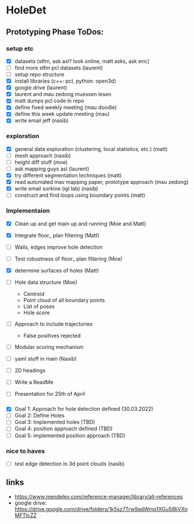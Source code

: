 # HoleDet


## Prototyping Phase ToDos:

### setup etc
- [x] datasets (stfm, ask asl? look online, matt asks, ask eric)
- [ ] find more stfm pcl datasets (laurent)
- [ ] setup repo structure
- [x] install libraries (c++: pcl, python: open3d)
- [x] google drive (laurent)
- [x] laurent and mau zedong muessen lesen
- [x] matt dumps pcl code in repo
- [x] define fixed weekly meeting (mau doodle)
- [x] define this week update meeting (mau)
- [x] write email jeff (nasib)

### exploration
- [x] general data exploration (clustering, local statistics, etc.) (matt)
- [ ] mesh approach (nasib)
- [ ] height diff stuff (moe)
- [ ] ask mapping guys asl (laurent)
- [x] try different segmentation techniques (matt)
- [x] read automated mav mapping paper, prototype approach (mau zedong)
- [x] write email sorkine (igl lab) (nasib)
- [ ] construct and find loops using boundary points (matt)

### Implementaion
- [x] Clean up and get main up and running (Moe and Matt)
- [x] Integrate floor_ plan filtering (Matt)
- [ ] Walls, edges improve hole detection
- [ ] Test robustness of floor_ plan filtering (Moe)
- [x] determine surfaces of holes (Matt)
- [ ] Hole data structure (Moe)
    - Centroid
    - Point cloud of all boundary points
    - List of poses
    - Hole score
- [ ] Approach to include trajectories
    - False positives rejected
- [ ] Modular scoring mechanism
- [ ] yaml stuff in main (Nasib)
- [ ] 2D headings
- [ ] Write a ReadMe
- [ ] Presentation for 25th of April


###
- [x] Goal 1: Approach for hole detection defined (30.03.2022)
- [ ] Goal 2: Define Holes
- [ ] Goal 3: Implemented holes (TBD)
- [ ] Goal 4: position approach defined (TBD)
- [ ] Goal 5: implemented position approach (TBD)

### nice to haves
- [ ] test edge detection in 3d point clouds (nasib)

## links
- https://www.mendeley.com/reference-manager/library/all-references
- google drive: https://drive.google.com/drive/folders/1k5sz7Trw9adWmq1XGu5lBjVXnMFTIcZZ
